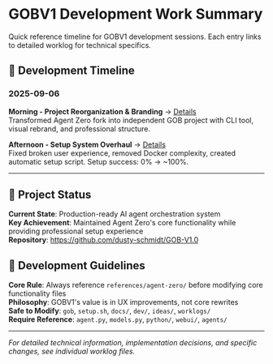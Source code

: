 # GOBV1 Development Work Summary

Quick reference timeline for GOBV1 development sessions. Each entry links to detailed worklog for technical specifics.

## 📅 Development Timeline

### **2025-09-06**

**Morning - Project Reorganization & Branding** → [Details](2025-09-06-project-reorganization.md)  
Transformed Agent Zero fork into independent GOB project with CLI tool, visual rebrand, and professional structure.

**Afternoon - Setup System Overhaul** → [Details](2025-09-06-major-cleanup-and-setup-overhaul.md)  
Fixed broken user experience, removed Docker complexity, created automatic setup script. Setup success: 0% → ~100%.

---

## 🎯 Project Status

**Current State**: Production-ready AI agent orchestration system  
**Key Achievement**: Maintained Agent Zero's core functionality while providing professional setup experience  
**Repository**: https://github.com/dusty-schmidt/GOB-V1.0

## 🚨 Development Guidelines

**Core Rule**: Always reference `references/agent-zero/` before modifying core functionality files  
**Philosophy**: GOBV1's value is in UX improvements, not core rewrites  
**Safe to Modify**: `gob`, `setup.sh`, `docs/`, `dev/`, `ideas/`, `worklogs/`  
**Require Reference**: `agent.py`, `models.py`, `python/`, `webui/`, `agents/`

---

*For detailed technical information, implementation decisions, and specific changes, see individual worklog files.*
